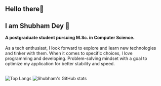 ## Hello there👋

<h2>I am Shubham Dey 🤝</h2>
<b>A postgraduate student pursuing M.Sc. in Computer Science.</b></br>
</div></br>
<section>As a tech enthusiast, I look forward to explore and learn new technologies and tinker with them.
When it comes to specific choices, I love programming and developing. Problem-solving mindset with a goal to optimize my application for better stability and speed.</section></br>

![Top Langs](https://github-readme-stats.vercel.app/api/top-langs/?username=shubhamdey01&theme=tokyonight)
![Shubham's GitHub stats](https://github-readme-stats.vercel.app/api?username=shubhamdey01&count_private=true&show_icons=true&theme=radical)
